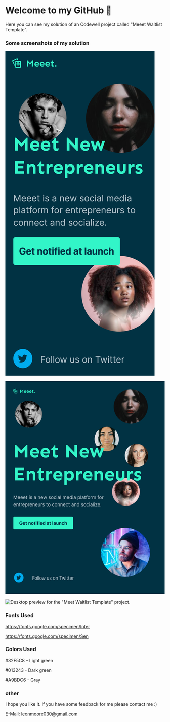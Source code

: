 
# Welcome to my GitHub 👋

Here you can see my solution of an Codewell project called "Meeet Waitlist Template".



### Some screenshots of my solution

![Mobile preview for the "Meet Waitlist Template" project.](./codeWellMeeetMobile.png)

![Tablet preview for the "Meet Waitlist Template" project.](./codeWellMeeetTablet.png)

![Desktop preview for the "Meet Waitlist Template" project.](./codeWellMeeetDesktop.png)


### Fonts Used

https://fonts.google.com/specimen/Inter

https://fonts.google.com/specimen/Sen


### Colors Used

#32F5C8 - Light green

#013243 - Dark green 

#A9BDC6 - Gray

### other

I hope you like it. If you have some feedback for me please contact me :)

E-Mail: leonmoore030@gmail.com
